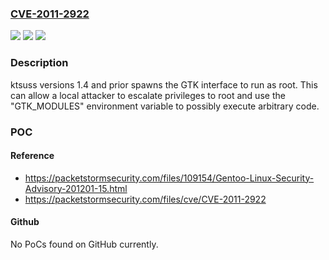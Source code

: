 ### [CVE-2011-2922](https://cve.mitre.org/cgi-bin/cvename.cgi?name=CVE-2011-2922)
![](https://img.shields.io/static/v1?label=Product&message=ktsuss&color=blue)
![](https://img.shields.io/static/v1?label=Version&message=1.4%20and%20prior%20&color=brightgreen)
![](https://img.shields.io/static/v1?label=Vulnerability&message=UNKNOWN_TYPE&color=brightgreen)

### Description

ktsuss versions 1.4 and prior spawns the GTK interface to run as root. This can allow a local attacker to escalate privileges to root and use the "GTK_MODULES" environment variable to possibly execute arbitrary code.

### POC

#### Reference
- https://packetstormsecurity.com/files/109154/Gentoo-Linux-Security-Advisory-201201-15.html
- https://packetstormsecurity.com/files/cve/CVE-2011-2922

#### Github
No PoCs found on GitHub currently.

